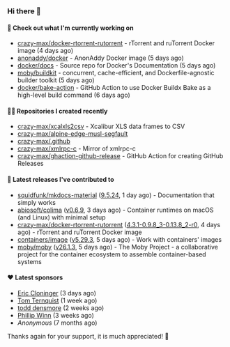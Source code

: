 ### Hi there 👋

#### 👷 Check out what I'm currently working on

- [crazy-max/docker-rtorrent-rutorrent](https://github.com/crazy-max/docker-rtorrent-rutorrent) - rTorrent and ruTorrent Docker image (4 days ago)
- [anonaddy/docker](https://github.com/anonaddy/docker) - AnonAddy Docker image (5 days ago)
- [docker/docs](https://github.com/docker/docs) - Source repo for Docker&#39;s Documentation (5 days ago)
- [moby/buildkit](https://github.com/moby/buildkit) - concurrent, cache-efficient, and Dockerfile-agnostic builder toolkit (5 days ago)
- [docker/bake-action](https://github.com/docker/bake-action) - GitHub Action to use Docker Buildx Bake as a high-level build command (6 days ago)

#### 👨‍💻 Repositories I created recently

- [crazy-max/xcalxls2csv](https://github.com/crazy-max/xcalxls2csv) - Xcalibur XLS data frames to CSV
- [crazy-max/alpine-edge-musl-segfault](https://github.com/crazy-max/alpine-edge-musl-segfault)
- [crazy-max/.github](https://github.com/crazy-max/.github)
- [crazy-max/xmlrpc-c](https://github.com/crazy-max/xmlrpc-c) - Mirror of xmlrpc-c
- [crazy-max/ghaction-github-release](https://github.com/crazy-max/ghaction-github-release) - GitHub Action for creating GitHub Releases

#### 🚀 Latest releases I've contributed to

- [squidfunk/mkdocs-material](https://github.com/squidfunk/mkdocs-material) ([9.5.24](https://github.com/squidfunk/mkdocs-material/releases/tag/9.5.24), 1 day ago) - Documentation that simply works
- [abiosoft/colima](https://github.com/abiosoft/colima) ([v0.6.9](https://github.com/abiosoft/colima/releases/tag/v0.6.9), 3 days ago) - Container runtimes on macOS (and Linux) with minimal setup
- [crazy-max/docker-rtorrent-rutorrent](https://github.com/crazy-max/docker-rtorrent-rutorrent) ([4.3.1-0.9.8_3-0.13.8_2-r0](https://github.com/crazy-max/docker-rtorrent-rutorrent/releases/tag/4.3.1-0.9.8_3-0.13.8_2-r0), 4 days ago) - rTorrent and ruTorrent Docker image
- [containers/image](https://github.com/containers/image) ([v5.29.3](https://github.com/containers/image/releases/tag/v5.29.3), 5 days ago) - Work with containers&#39; images
- [moby/moby](https://github.com/moby/moby) ([v26.1.3](https://github.com/moby/moby/releases/tag/v26.1.3), 5 days ago) - The Moby Project - a collaborative project for the container ecosystem to assemble container-based systems

#### ❤️ Latest sponsors
- [Eric Cloninger](https://github.com/ehcloninger) (3 days ago)
- [Tom Ternquist](https://github.com/tternquist) (1 week ago)
- [todd densmore](https://github.com/tdensmore) (2 weeks ago)
- [Phillip Winn](https://github.com/pwinnski) (3 weeks ago)
- _Anonymous_ (7 months ago)

Thanks again for your support, it is much appreciated! 🙏
